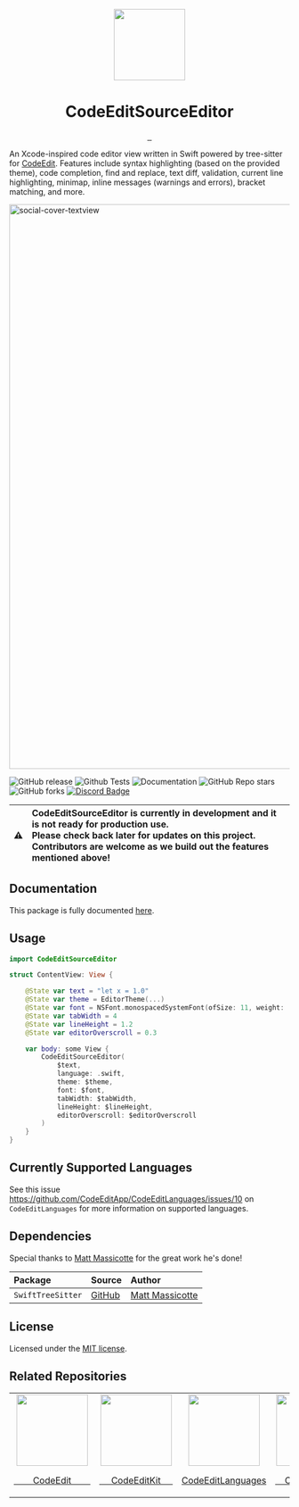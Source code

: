 <p align="center">
  <img src="https://github.com/CodeEditApp/CodeEditSourceEditor/assets/806104/b304b004-3bfc-413b-9db6-76d2af122acc" height="128">
  <h1 align="center">CodeEditSourceEditor</h1>
</p>


<p align="center">
  <a aria-label="Follow CodeEdit on Twitter" href="https://twitter.com/CodeEditApp" target="_blank">
    <img alt="" src="https://img.shields.io/badge/Follow%20@CodeEditApp-black.svg?style=for-the-badge&logo=Twitter">
  </a>
  <a aria-label="Join the community on Discord" href="https://discord.gg/vChUXVf9Em" target="_blank">
    <img alt="" src="https://img.shields.io/badge/Join%20the%20community-black.svg?style=for-the-badge&logo=Discord">
  </a>
  <a aria-label="Read the Documentation" href="https://codeeditapp.github.io/CodeEditTextView/documentation/codeedittextview/" target="_blank">
    <img alt="" src="https://img.shields.io/badge/Documentation-black.svg?style=for-the-badge&logo=readthedocs&logoColor=blue">
  </a>
</p>

An Xcode-inspired code editor view written in Swift powered by tree-sitter for [CodeEdit](https://github.com/CodeEditApp/CodeEdit). Features include syntax highlighting (based on the provided theme), code completion, find and replace, text diff, validation, current line highlighting, minimap, inline messages (warnings and errors), bracket matching, and more.

<img width="1012" alt="social-cover-textview" src="https://user-images.githubusercontent.com/806104/194083584-91555dce-ad4c-4066-922e-1eab889134be.png">

![GitHub release](https://img.shields.io/github/v/release/CodeEditApp/CodeEditTextView?color=orange&label=latest%20release&sort=semver&style=flat-square)
![Github Tests](https://img.shields.io/github/actions/workflow/status/CodeEditApp/CodeEditTextView/tests.yml?branch=main&label=tests&style=flat-square)
![Documentation](https://img.shields.io/github/actions/workflow/status/CodeEditApp/CodeEditTextView/build-documentation.yml?branch=main&label=docs&style=flat-square)
![GitHub Repo stars](https://img.shields.io/github/stars/CodeEditApp/CodeEditTextView?style=flat-square)
![GitHub forks](https://img.shields.io/github/forks/CodeEditApp/CodeEditTextView?style=flat-square)
[![Discord Badge](https://img.shields.io/discord/951544472238444645?color=5865F2&label=Discord&logo=discord&logoColor=white&style=flat-square)](https://discord.gg/vChUXVf9Em)

| :warning: | **CodeEditSourceEditor is currently in development and it is not ready for production use.** <br> Please check back later for updates on this project. Contributors are welcome as we build out the features mentioned above! |
| - |:-|

## Documentation

This package is fully documented [here](https://codeeditapp.github.io/CodeEditSourceEditor/documentation/codeeditsourceeditor/).

## Usage

```swift
import CodeEditSourceEditor

struct ContentView: View {

    @State var text = "let x = 1.0"
    @State var theme = EditorTheme(...)
    @State var font = NSFont.monospacedSystemFont(ofSize: 11, weight: .regular)
    @State var tabWidth = 4
    @State var lineHeight = 1.2
    @State var editorOverscroll = 0.3

    var body: some View { 
        CodeEditSourceEditor(
            $text,
            language: .swift,
            theme: $theme,
            font: $font,
            tabWidth: $tabWidth,
            lineHeight: $lineHeight,
            editorOverscroll: $editorOverscroll
        )
    }
}
```

## Currently Supported Languages

See this issue https://github.com/CodeEditApp/CodeEditLanguages/issues/10 on `CodeEditLanguages` for more information on supported languages.

## Dependencies

Special thanks to [Matt Massicotte](https://twitter.com/mattie) for the great work he's done!

| Package | Source | Author |
| :- | :- | :- |
| `SwiftTreeSitter` | [GitHub](https://github.com/ChimeHQ/SwiftTreeSitter) | [Matt Massicotte](https://twitter.com/mattie) |

## License

Licensed under the [MIT license](https://github.com/CodeEditApp/CodeEdit/blob/main/LICENSE.md).

## Related Repositories

<table>
  <tr>
    <td align="center">
      <a href="https://github.com/CodeEditApp/CodeEdit">
        <img src="https://user-images.githubusercontent.com/806104/163099605-4eaedd33-8441-4125-9ca1-a7ccb2f62a74.png" height="128">
        <p>&nbsp;&nbsp;&nbsp;&nbsp;&nbsp;&nbsp;&nbsp;&nbsp;CodeEdit&nbsp;&nbsp;&nbsp;&nbsp;&nbsp;&nbsp;&nbsp;&nbsp;</p>
      </a>
    </td>
    <td align="center">
      <a href="https://github.com/CodeEditApp/CodeEditKit">
        <img src="https://user-images.githubusercontent.com/806104/193877051-c60d255d-0b6a-408c-bb21-6fabc5e0e60c.png" height="128">
        <p>&nbsp;&nbsp;&nbsp;&nbsp;&nbsp;CodeEditKit&nbsp;&nbsp;&nbsp;&nbsp;&nbsp;</p>
      </a>
    </td>
    <td align="center">
      <a href="https://github.com/CodeEditApp/CodeEditLanguages">
        <img src="https://user-images.githubusercontent.com/806104/201497920-d6aace8d-f0dc-49f6-bcd7-6a3b64cc384c.png" height="128">
        <p>CodeEditLanguages</p>
      </a>
    </td>
    <td align="center">
      <a href="https://github.com/CodeEditApp/CodeEditCLI">
        <img src="https://user-images.githubusercontent.com/806104/205848006-f2654778-21f1-4f97-b292-32849cc1eff6.png" height="128">
        <p>&nbsp;&nbsp;&nbsp;&nbsp;CodeEdit&nbsp;CLI&nbsp;&nbsp;&nbsp;&nbsp;</p>
      </a>
    </td>
  </tr>
</table>
